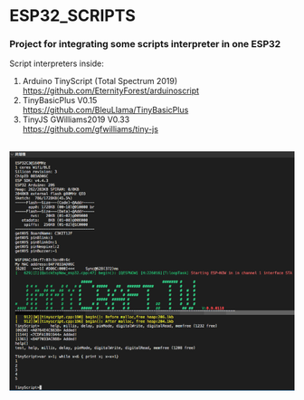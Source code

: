 # ESP32_SCRIPTS
### Project for integrating some scripts interpreter in one ESP32 <br>
Script interpreters inside: <br>
1) Arduino TinyScript (Total Spectrum 2019)<br>
   https://github.com/EternityForest/arduinoscript<br>
2) TinyBasicPlus V0.15<br>
   https://github.com/BleuLlama/TinyBasicPlus<br>
3) TinyJS GWilliams2019 V0.33<br>
   https://github.com/gfwilliams/tiny-js<br><br>
   
<img src="TinyScript.png">  <br>
